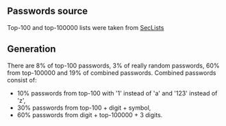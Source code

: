 ## Passwords source
Top-100 and top-100000 lists were taken from [SecLists](https://github.com/danielmiessler/SecLists)
## Generation
There are 8% of top-100 passwords, 3% of really random passwords, 60% from top-100000 and 19% of combined passwords.
Combined passwords consist of:
- 10% passwords from top-100 with '1' instead of 'a' and '123' instead of 'z',
- 30% passwords from top-100 + digit + symbol,
- 60% passwords from digit + top-100000 + 3 digits.